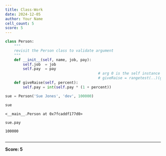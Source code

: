 ```yaml
---
title: Class-Work
date: 2024-12-05
author: Your Name
cell_count: 5
score: 5
---
```


```python
class Person:  
    """
    revisit the Person class to validate argument
    """
    def __init__(self, name, job, pay):
        self.job  = job
        self.pay  = pay
                                          # arg 0 is the self instance here
                                          # giveRaise = rangetest(..)(giveRaise)
    def giveRaise(self, percent):
        self.pay = int(self.pay * (1 + percent))
```


```python
sue = Person('Sue Jones', 'dev', 100000)
```


```python
sue
```




    <__main__.Person at 0x7fcaddf177d0>




```python
sue.pay
```




    100000




```python

```


---
**Score: 5**
